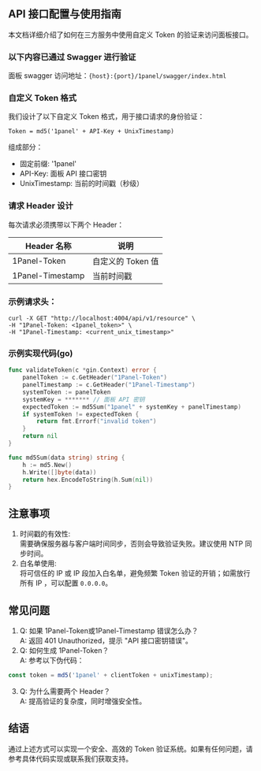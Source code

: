## API 接口配置与使用指南

本文档详细介绍了如何在三方服务中使用自定义 Token 的验证来访问面板接口。

### 以下内容已通过 Swagger 进行验证
面板 swagger 访问地址：`{host}:{port}/1panel/swagger/index.html`

### 自定义 Token 格式

我们设计了以下自定义 Token 格式，用于接口请求的身份验证：

```text
Token = md5('1panel' + API-Key + UnixTimestamp)
```
组成部分：

- 固定前缀: '1panel'
- API-Key: 面板 API 接口密钥
- UnixTimestamp: 当前的时间戳（秒级）

### 请求 Header 设计

每次请求必须携带以下两个 Header：

| Header 名称        | 说明              |
|------------------|--------------------|
| 1Panel-Token     | 自定义的 Token 值    |
| 1Panel-Timestamp | 当前时间戳           |

### 示例请求头：
```shell
curl -X GET "http://localhost:4004/api/v1/resource" \
-H "1Panel-Token: <1panel_token>" \
-H "1Panel-Timestamp: <current_unix_timestamp>"
```

### 示例实现代码(go)

```go
func validateToken(c *gin.Context) error {
    panelToken := c.GetHeader("1Panel-Token")
    panelTimestamp := c.GetHeader("1Panel-Timestamp")
    systemToken := panelToken
    systemKey = ******* // 面板 API 密钥
    expectedToken := md5Sum("1panel" + systemKey + panelTimestamp)
    if systemToken != expectedToken {
        return fmt.Errorf("invalid token")
    }
    return nil
}

func md5Sum(data string) string {
    h := md5.New()
    h.Write([]byte(data))
    return hex.EncodeToString(h.Sum(nil))
}
```

## 注意事项

1.	时间戳的有效性:   
需要确保服务器与客户端时间同步，否则会导致验证失败。建议使用 NTP 同步时间。
2.	白名单使用:  
将可信任的 IP 或 IP 段加入白名单，避免频繁 Token 验证的开销；如需放行所有 IP ，可以配置 `0.0.0.0`。

## 常见问题

1.	Q: 如果 1Panel-Token或1Panel-Timestamp 错误怎么办？  
    A: 返回 401 Unauthorized，提示 "API 接口密钥错误"。  
2.	Q: 如何生成 1Panel-Token？  
    A: 参考以下伪代码：
```javascript
const token = md5('1panel' + clientToken + unixTimestamp);
```
3. Q: 为什么需要两个 Header？  
   A: 提高验证的复杂度，同时增强安全性。


## 结语

通过上述方式可以实现一个安全、高效的 Token 验证系统。如果有任何问题，请参考具体代码实现或联系我们获取支持。